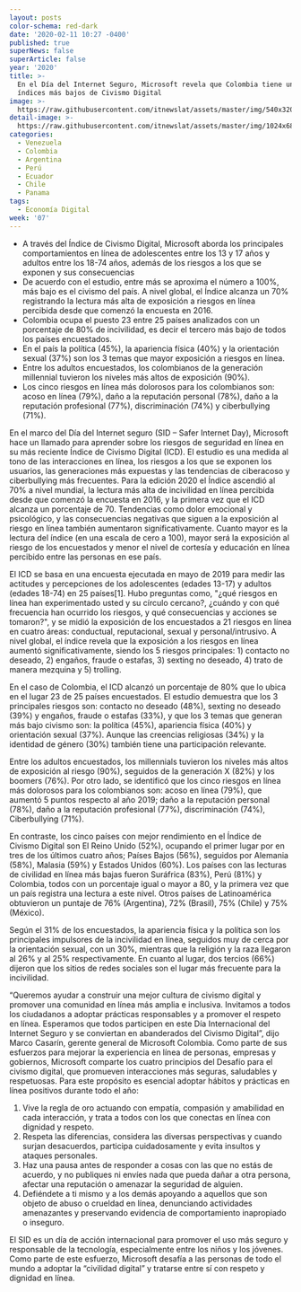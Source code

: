 ```yaml
---
layout: posts
color-schema: red-dark
date: '2020-02-11 10:27 -0400'
published: true
superNews: false
superArticle: false
year: '2020'
title: >-
  En el Día del Internet Seguro, Microsoft revela que Colombia tiene unos de los
  índices más bajos de Civismo Digital
image: >-
  https://raw.githubusercontent.com/itnewslat/assets/master/img/540x320/Civismo-Digital-p.jpg
detail-image: >-
  https://raw.githubusercontent.com/itnewslat/assets/master/img/1024x680/Civismo-Digital-g.jpg
categories:
  - Venezuela
  - Colombia
  - Argentina
  - Perú
  - Ecuador
  - Chile
  - Panama
tags:
  - Economía Digital
week: '07'
---
```

- A través del Índice de Civismo Digital, Microsoft aborda los principales comportamientos en línea de adolescentes entre los 13 y 17 años y adultos entre los 18-74 años, además de los riesgos a los que se exponen y sus consecuencias
- De acuerdo con el estudio, entre más se aproxima el número a 100%, más bajo es el civismo del país. A nivel global, el Índice alcanza un 70% registrando la lectura más alta de exposición a riesgos en línea percibida desde que comenzó la encuesta en 2016.
- Colombia ocupa el puesto 23 entre 25 países analizados con un porcentaje de 80% de incivilidad, es decir el tercero más bajo de todos los países encuestados. 
- En el país la política (45%), la apariencia física (40%) y la orientación sexual (37%) son los 3 temas que mayor exposición a riesgos en línea.
- Entre los adultos encuestados, los colombianos de la generación millennial tuvieron los niveles más altos de exposición (90%).  
- Los cinco riesgos en línea más dolorosos para los colombianos son: acoso en línea (79%), daño a la reputación personal (78%), daño a la reputación profesional (77%), discriminación (74%) y ciberbullying (71%).

En el marco del Día del Internet seguro (SID – Safer Internet Day), Microsoft hace un llamado para aprender sobre los riesgos de seguridad en línea en su más reciente Índice de Civismo Digital (ICD). El estudio es una medida al tono de las interacciones en línea, los riesgos a los que se exponen los usuarios, las generaciones más expuestas y las tendencias de ciberacoso y ciberbullying más frecuentes. Para la edición 2020 el Índice ascendió al 70% a nivel mundial, la lectura más alta de incivilidad en línea percibida desde que comenzó la encuesta en 2016, y la primera vez que el ICD alcanza un porcentaje de 70. Tendencias como dolor emocional y psicológico, y las consecuencias negativas que siguen a la exposición al riesgo en línea también aumentaron significativamente. Cuanto mayor es la lectura del índice (en una escala de cero a 100), mayor será la exposición al riesgo de los encuestados y menor el nivel de cortesía y educación en línea percibido entre las personas en ese país.
 
El ICD se basa en una encuesta ejecutada en mayo de 2019 para medir las actitudes y percepciones de los adolescentes (edades 13-17) y adultos (edades 18-74) en 25 países[1]. Hubo preguntas como, "¿qué riesgos en línea han experimentado usted y su círculo cercano?, ¿cuándo y con qué frecuencia han ocurrido los riesgos, y qué consecuencias y acciones se tomaron?", y se midió la exposición de los encuestados a 21 riesgos en línea en cuatro áreas: conductual, reputacional, sexual y personal/intrusivo. A nivel global, el índice revela que la exposición a los riesgos en línea aumentó significativamente, siendo los 5 riesgos principales: 1) contacto no deseado, 2) engaños, fraude o estafas, 3) sexting no deseado, 4) trato de manera mezquina y 5) trolling. 
 
En el caso de Colombia, el ICD alcanzó un porcentaje de 80% que lo ubica en el lugar 23 de 25 países encuestados. El estudio demuestra que los 3 principales riesgos son: contacto no deseado (48%), sexting no deseado (39%) y engaños, fraude o estafas (33%), y que los 3 temas que generan más bajo civismo son: la política (45%), apariencia física (40%) y orientación sexual (37%). Aunque las creencias religiosas (34%) y la identidad de género (30%) también tiene una participación relevante.  
 
Entre los adultos encuestados, los millennials tuvieron los niveles más altos de exposición al riesgo (90%), seguidos de la generación X (82%) y los boomers (76%). Por otro lado, se identificó que los cinco riesgos en línea más dolorosos para los colombianos son: acoso en línea (79%), que aumentó 5 puntos respecto al año 2019; daño a la reputación personal (78%), daño a la reputación profesional (77%), discriminación (74%), Ciberbullying (71%). 
 
En contraste, los cinco países con mejor rendimiento en el Índice de Civismo Digital son El Reino Unido (52%), ocupando el primer lugar por en tres de los últimos cuatro años; Países Bajos (56%), seguidos por Alemania (58%), Malasia (59%) y Estados Unidos (60%). Los países con las lecturas de civilidad en línea más bajas fueron Suráfrica (83%), Perú (81%) y Colombia, todos con un porcentaje igual o mayor a 80, y la primera vez que un país registra una lectura a este nivel. Otros países de Latinoamérica obtuvieron un puntaje de 76% (Argentina), 72% (Brasil), 75% (Chile) y 75% (México). 
 
Según el 31% de los encuestados, la apariencia física y la política son los principales impulsores de la incivilidad en línea, seguidos muy de cerca por la orientación sexual, con un 30%, mientras que la religión y la raza llegaron al 26% y al 25% respectivamente. En cuanto al lugar, dos tercios (66%) dijeron que los sitios de redes sociales son el lugar más frecuente para la incivilidad. 
 
“Queremos ayudar a construir una mejor cultura de civismo digital y promover una comunidad en línea más amplia e inclusiva. Invitamos a todos los ciudadanos a adoptar prácticas responsables y a promover el respeto en línea. Esperamos que todos participen en este Día Internacional del Internet Seguro y se conviertan en abanderados del Civismo Digital”, dijo Marco Casarín, gerente general de Microsoft Colombia.
Como parte de sus esfuerzos para mejorar la experiencia en línea de personas, empresas y gobiernos, Microsoft comparte los cuatro principios del Desafío para el civismo digital, que promueven interacciones más seguras, saludables y respetuosas. Para este propósito es esencial adoptar hábitos y prácticas en línea positivos durante todo el año: 

1. Vive la regla de oro actuando con empatía, compasión y amabilidad en cada interacción, y trata a todos con los que conectas en línea con dignidad y respeto.
2. Respeta las diferencias, considera las diversas perspectivas y cuando surjan desacuerdos, participa cuidadosamente y evita insultos y ataques personales.
3. Haz una pausa antes de responder a cosas con las que no estás de acuerdo, y no publiques ni envíes nada que pueda dañar a otra persona, afectar una reputación o amenazar la seguridad de alguien.
4. Defiéndete a ti mismo y a los demás apoyando a aquellos que son objeto de abuso o crueldad en línea, denunciando actividades amenazantes y preservando evidencia de comportamiento inapropiado o inseguro.
 
El SID es un día de acción internacional para promover el uso más seguro y responsable de la tecnología, especialmente entre los niños y los jóvenes. Como parte de este esfuerzo, Microsoft desafía a las personas de todo el mundo a adoptar la “civilidad digital” y tratarse entre sí con respeto y dignidad en línea.